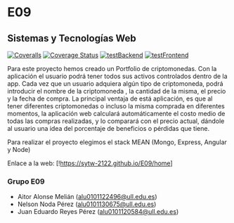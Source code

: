 # E09

## Sistemas y Tecnologías Web

[![Coveralls](https://github.com/SyTW-2122/E09/actions/workflows/coveralls.yml/badge.svg)](https://github.com/SyTW-2122/E09/actions/workflows/coveralls.yml)
[![Coverage Status](https://coveralls.io/repos/github/SyTW-2122/E09/badge.svg)](https://coveralls.io/github/SyTW-2122/E09)
[![testBackend](https://github.com/SyTW-2122/E09/actions/workflows/testBackend.yml/badge.svg)](https://github.com/SyTW-2122/E09/actions/workflows/testBackend.yml)
[![testFrontend](https://github.com/SyTW-2122/E09/actions/workflows/testFrontend.yml/badge.svg)](https://github.com/SyTW-2122/E09/actions/workflows/testFrontend.yml)

Para este proyecto hemos creado un Portfolio de criptomonedas. Con la aplicación el usuario podrá tener todos sus activos controlados dentro de la app.
Cada vez que un usuario adquiera algún tipo de criptomoneda, podrá introducir el nombre de la criptomoneda , la cantidad de la misma, el precio y  la fecha de compra. La principal ventaja de está aplicación, es que al tener diferentes criptomonedas o incluso la misma comprada en diferentes momentos, la aplicación web calculará automáticamente el costo medio de todas las compras realizadas, y lo  comparará con el precio actual, dándole al usuario una idea del porcentaje de beneficios o pérdidas que tiene.

Para realizar el proyecto elegimos el stack MEAN (Mongo, Express, Angular y Node)

Enlace a la web: [!https://sytw-2122.github.io/E09/home]


### Grupo E09
- Aitor Alonse Melián (alu0101122496@ull.edu.es)
- Nelson Noda Pérez (alu0101130675@ull.edu.es)
- Juan Eduardo Reyes Pérez (alu0101120584@ull.edu.es)
